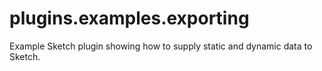 # plugins.examples.exporting
Example Sketch plugin showing how to supply static and dynamic data to Sketch.

